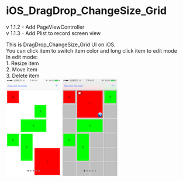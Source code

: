 iOS_DragDrop_ChangeSize_Grid
========================

v 1.1.2 - Add PageViewController  
v 1.1.3 - Add Plist to record screen view

This is DragDrop_ChangeSize_Grid UI on iOS.  
You can click item to switch item color and long click item to edit mode  
In edit mode:  
	1. Resize item  
	2. Move item  
	3. Delete item  
![alt tag](/1.png)
![alt tag](/2.png)

